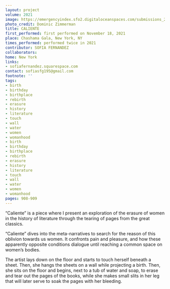 ```yaml
---
layout: project
volume: 2021
image: https://emergencyindex.sfo2.digitaloceanspaces.com/submissions_2021/images/1663519196724__C5A3086_Edit.jpg
photo_credit: Dominic Zimmerman
title: CALIENTE
first_performed: first performed on November 18, 2021
place: Chashama Gala, New York, NY
times_performed: performed twice in 2021
contributor: SOFIA FERNANDEZ
collaborators:
home: New York
links:
- sofiafernandez.squarespace.com
contact: sofiasfg195@gmail.com
footnote: ''
tags:
- birth
- birthday
- birthplace
- rebirth
- erasure
- history
- literature
- touch
- wall
- water
- women
- womanhood
- birth
- birthday
- birthplace
- rebirth
- erasure
- history
- literature
- touch
- wall
- water
- women
- womanhood
pages: 908-909
---
```


“Caliente” is a piece where I present an exploration of the erasure of women in the history of literature through the tearing of pages from the great classics.

“Caliente” dives into the meta-narratives to search for the reason of this oblivion towards us women. It confronts pain and pleasure, and how these apparently opposite conditions dialogue until reaching a common space on women’s bodies.

The artist lays down on the floor and starts to touch herself beneath a sheet. Then, she hangs the sheets on a wall while projecting a birth. Then, she sits on the floor and begins, next to a tub of water and soap, to erase and tear out the pages of the books, while she makes small slits in her leg that will later serve to soak the pages with her bleeding.